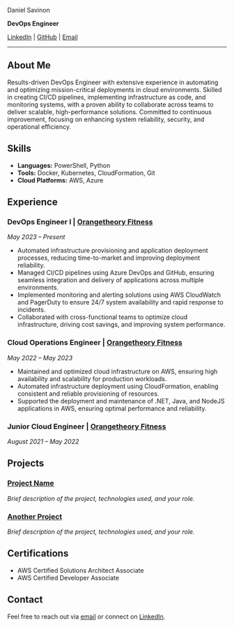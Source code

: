 Daniel Savinon

**DevOps Engineer**

[LinkedIn](https://www.linkedin.com/in/dannysavinon/) | [GitHub](https://github.com/itdan3) | [Email](mailto:dsavinon3@gmail.com)

---

## About Me

Results-driven DevOps Engineer with extensive experience in automating and optimizing mission-critical deployments in cloud environments. Skilled in creating CI/CD pipelines, implementing infrastructure as code, and monitoring systems, with a proven ability to collaborate across teams to deliver scalable, high-performance solutions. Committed to continuous improvement, focusing on enhancing system reliability, security, and operational efficiency.

## Skills

- **Languages:** PowerShell, Python
- **Tools:** Docker, Kubernetes, CloudFormation, Git
- **Cloud Platforms:** AWS, Azure

## Experience

### DevOps Engineer I | [Orangetheory Fitness](https://www.orangetheory.com/en-us)
*May 2023 – Present*

- Automated infrastructure provisioning and application deployment processes, reducing time-to-market and improving deployment reliability.
- Managed CI/CD pipelines using Azure DevOps and GitHub, ensuring seamless integration and delivery of applications across multiple environments.
- Implemented monitoring and alerting solutions using AWS CloudWatch and PagerDuty to ensure 24/7 system availability and rapid response to incidents.
- Collaborated with cross-functional teams to optimize cloud infrastructure, driving cost savings, and improving system performance.

### Cloud Operations Engineer | [Orangetheory Fitness](https://www.orangetheory.com/en-us)
*May 2022 – May 2023*

- Maintained and optimized cloud infrastructure on AWS, ensuring high availability and scalability for production workloads.
- Automated infrastructure deployment using CloudFormation, enabling consistent and reliable provisioning of resources.
- Supported the deployment and maintenance of .NET, Java, and NodeJS applications in AWS, ensuring optimal performance and reliability.

### Junior Cloud Engineer | [Orangetheory Fitness](https://www.orangetheory.com/en-us)
*August 2021 – May 2022*

## Projects

### [Project Name](https://github.com/your-username/project-repo)
*Brief description of the project, technologies used, and your role.*

### [Another Project](https://github.com/your-username/another-project)
*Brief description of the project, technologies used, and your role.*

## Certifications

- AWS Certified Solutions Architect Associate
- AWS Certified Developer Associate

## Contact

Feel free to reach out via [email](mailto:dsavinon3@gmail.com) or connect on [LinkedIn](https://www.linkedin.com/in/your-profile).